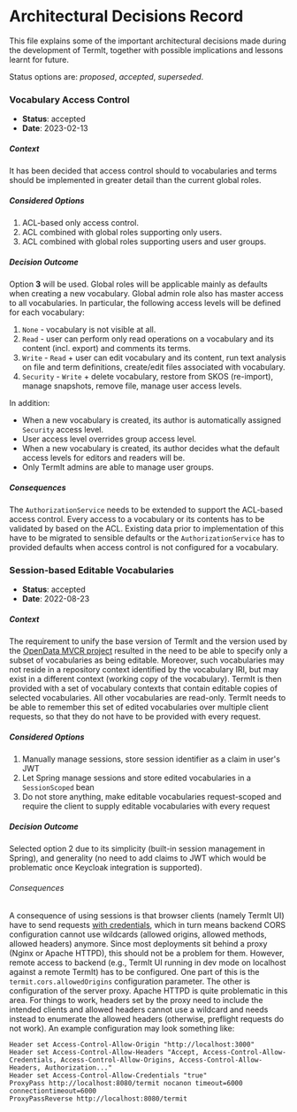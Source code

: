 # Architectural Decisions Record

This file explains some of the important architectural decisions made during the development of TermIt, together with
possible implications and lessons learnt for future.

Status options are: _proposed_, _accepted_, _superseded_.

### Vocabulary Access Control
- **Status**: accepted
- **Date**: 2023-02-13

##### Context

It has been decided that access control should to vocabularies and terms should be implemented in greater detail than the current
global roles.

##### Considered Options

1. ACL-based only access control.
2. ACL combined with global roles supporting only users.
3. ACL combined with global roles supporting users and user groups.

##### Decision Outcome

Option **3** will be used. Global roles will be applicable mainly as defaults when creating a new vocabulary. Global admin role
also has master access to all vocabularies. In particular, the following access levels will be defined for each vocabulary:

1. `None` - vocabulary is not visible at all.
2. `Read` - user can perform only read operations on a vocabulary and its content (incl. export) and comments its terms.
3. `Write` - `Read` + user can edit vocabulary and its content, run text analysis on file and term definitions, create/edit files associated with vocabulary.
4. `Security` - `Write` + delete vocabulary, restore from SKOS (re-import), manage snapshots, remove file, manage user access levels.

In addition:
- When a new vocabulary is created, its author is automatically assigned `Security` access level. 
- User access level overrides group access level.
- When a new vocabulary is created, its author decides what the default access levels for editors and readers will be.
- Only TermIt admins are able to manage user groups.

##### Consequences

The `AuthorizationService` needs to be extended to support the ACL-based access control. Every access to a vocabulary or its
contents has to be validated by based on the ACL. Existing data prior to implementation of this have to be migrated to sensible
defaults or the `AuthorizationService` has to provided defaults when access control is not configured for a vocabulary.


### Session-based Editable Vocabularies
- **Status**: accepted
- **Date**: 2022-08-23

##### Context

The requirement to unify the base version of TermIt and the version used by the [OpenData MVCR project](https://github.com/opendata-mvcr)
resulted in the need to be able to specify only a subset of vocabularies as being editable. Moreover, such vocabularies
may not reside in a repository context identified by the vocabulary IRI, but may exist in a different context (working copy of the vocabulary).
TermIt is then provided with a set of vocabulary contexts that contain editable copies of selected vocabularies. All other vocabularies
are read-only.
TermIt needs to be able to remember this set of edited vocabularies over multiple client requests, so that they do not have to be provided
with every request.

##### Considered Options

1. Manually manage sessions, store session identifier as a claim in user's JWT
2. Let Spring manage sessions and store edited vocabularies in a `SessionScoped` bean
3. Do not store anything, make editable vocabularies request-scoped and require the client to supply editable vocabularies with every request

##### Decision Outcome

Selected option 2 due to its simplicity (built-in session management in Spring), and generality (no need to add claims to JWT which would be problematic
once Keycloak integration is supported).

###### Consequences

A consequence of using sessions is that browser clients (namely TermIt UI) have to send requests [with credentials](https://developer.mozilla.org/en-US/docs/Web/API/XMLHttpRequest/withCredentials),
which in turn means backend CORS configuration cannot use wildcards (allowed origins, allowed methods, allowed headers) anymore.
Since most deployments sit behind a proxy (Nginx or Apache HTTPD), this should not be a problem for them. However, remote access
to backend (e.g., TermIt UI running in dev mode on localhost against a remote TermIt) has to be configured. One part of this is
the `termit.cors.allowedOrigins` configuration parameter. The other is configuration of the server proxy. Apache HTTPD is quite
problematic in this area. For things to work, headers set by the proxy need to include the intended clients and allowed headers
cannot use a wildcard and needs instead to enumerate the allowed headers (otherwise, preflight requests do not work). An example
configuration may look something like:

```
Header set Access-Control-Allow-Origin "http://localhost:3000"
Header set Access-Control-Allow-Headers "Accept, Access-Control-Allow-Credentials, Access-Control-Allow-Origins, Access-Control-Allow-Headers, Authorization..."
Header set Access-Control-Allow-Credentials "true"
ProxyPass http://localhost:8080/termit nocanon timeout=6000 connectiontimeout=6000
ProxyPassReverse http://localhost:8080/termit
```
